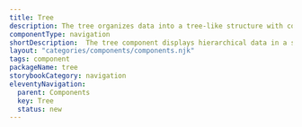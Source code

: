 ```yaml
---
title: Tree
description: The tree organizes data into a tree-like structure with collapsible and expandable nodes. It allows users to navigate complex hierarchical information, such as directories and categories. The component typically includes parent and child nodes, where parent nodes can be expanded to reveal their children.
componentType: navigation
shortDescription:  The tree component displays hierarchical data in a structured, interactive, and navigable manner, allowing users to explore nested elements efficiently.
layout: "categories/components/components.njk"
tags: component
packageName: tree
storybookCategory: navigation
eleventyNavigation:
  parent: Components
  key: Tree
  status: new
---
```

